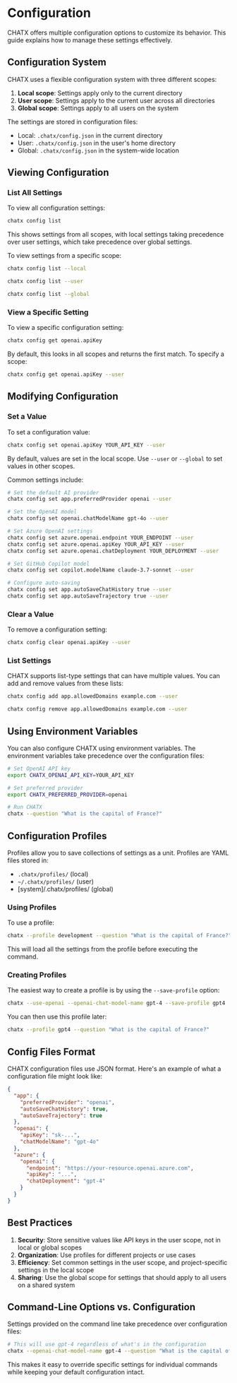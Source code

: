 # Configuration

CHATX offers multiple configuration options to customize its behavior. This guide explains how to manage these settings effectively.

## Configuration System

CHATX uses a flexible configuration system with three different scopes:

1. **Local scope**: Settings apply only to the current directory
2. **User scope**: Settings apply to the current user across all directories
3. **Global scope**: Settings apply to all users on the system

The settings are stored in configuration files:

- Local: `.chatx/config.json` in the current directory
- User: `.chatx/config.json` in the user's home directory
- Global: `.chatx/config.json` in the system-wide location

## Viewing Configuration

### List All Settings

To view all configuration settings:

```bash title="List all settings"
chatx config list
```

This shows settings from all scopes, with local settings taking precedence over user settings, which take precedence over global settings.

To view settings from a specific scope:

```bash title="List local settings"
chatx config list --local
```

```bash title="List user settings"
chatx config list --user
```

```bash title="List global settings"
chatx config list --global
```

### View a Specific Setting

To view a specific configuration setting:

```bash title="Get a setting"
chatx config get openai.apiKey
```

By default, this looks in all scopes and returns the first match. To specify a scope:

```bash title="Get from user scope"
chatx config get openai.apiKey --user
```

## Modifying Configuration

### Set a Value

To set a configuration value:

```bash title="Set a value"
chatx config set openai.apiKey YOUR_API_KEY --user
```

By default, values are set in the local scope. Use `--user` or `--global` to set values in other scopes.

Common settings include:

```bash
# Set the default AI provider
chatx config set app.preferredProvider openai --user

# Set the OpenAI model
chatx config set openai.chatModelName gpt-4o --user

# Set Azure OpenAI settings
chatx config set azure.openai.endpoint YOUR_ENDPOINT --user
chatx config set azure.openai.apiKey YOUR_API_KEY --user
chatx config set azure.openai.chatDeployment YOUR_DEPLOYMENT --user

# Set GitHub Copilot model
chatx config set copilot.modelName claude-3.7-sonnet --user

# Configure auto-saving
chatx config set app.autoSaveChatHistory true --user
chatx config set app.autoSaveTrajectory true --user
```

### Clear a Value

To remove a configuration setting:

```bash title="Clear a setting"
chatx config clear openai.apiKey --user
```

### List Settings

CHATX supports list-type settings that can have multiple values. You can add and remove values from these lists:

```bash title="Add to a list"
chatx config add app.allowedDomains example.com --user
```

```bash title="Remove from a list"
chatx config remove app.allowedDomains example.com --user
```

## Using Environment Variables

You can also configure CHATX using environment variables. The environment variables take precedence over the configuration files:

```bash
# Set OpenAI API key
export CHATX_OPENAI_API_KEY=YOUR_API_KEY

# Set preferred provider
export CHATX_PREFERRED_PROVIDER=openai

# Run CHATX
chatx --question "What is the capital of France?"
```

## Configuration Profiles

Profiles allow you to save collections of settings as a unit. Profiles are YAML files stored in:

- `.chatx/profiles/` (local)
- `~/.chatx/profiles/` (user)
- [system]/.chatx/profiles/ (global)

### Using Profiles

To use a profile:

```bash title="Use a profile"
chatx --profile development --question "What is the capital of France?"
```

This will load all the settings from the profile before executing the command.

### Creating Profiles

The easiest way to create a profile is by using the `--save-profile` option:

```bash title="Save a profile"
chatx --use-openai --openai-chat-model-name gpt-4 --save-profile gpt4
```

You can then use this profile later:

```bash title="Use saved profile"
chatx --profile gpt4 --question "What is the capital of France?"
```

## Config Files Format

CHATX configuration files use JSON format. Here's an example of what a configuration file might look like:

```json
{
  "app": {
    "preferredProvider": "openai",
    "autoSaveChatHistory": true,
    "autoSaveTrajectory": true
  },
  "openai": {
    "apiKey": "sk-...",
    "chatModelName": "gpt-4o"
  },
  "azure": {
    "openai": {
      "endpoint": "https://your-resource.openai.azure.com",
      "apiKey": "...",
      "chatDeployment": "gpt-4"
    }
  }
}
```

## Best Practices

1. **Security**: Store sensitive values like API keys in the user scope, not in local or global scopes
2. **Organization**: Use profiles for different projects or use cases
3. **Efficiency**: Set common settings in the user scope, and project-specific settings in the local scope
4. **Sharing**: Use the global scope for settings that should apply to all users on a shared system

## Command-Line Options vs. Configuration

Settings provided on the command line take precedence over configuration files:

```bash
# This will use gpt-4 regardless of what's in the configuration
chatx --openai-chat-model-name gpt-4 --question "What is the capital of France?"
```

This makes it easy to override specific settings for individual commands while keeping your default configuration intact.